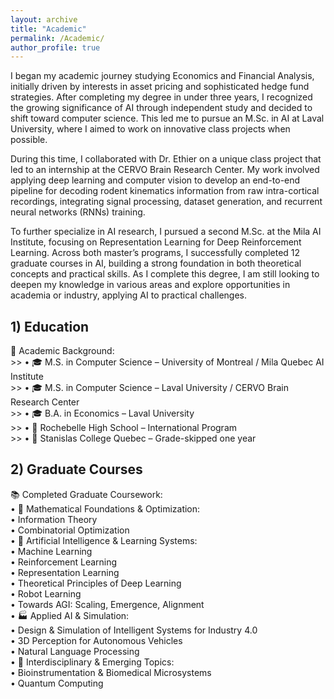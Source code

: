 ```yaml
---
layout: archive
title: "Academic"
permalink: /Academic/
author_profile: true
---
```



I began my academic journey studying Economics and Financial Analysis, initially driven by interests in asset pricing and sophisticated hedge fund strategies. After completing my degree in under three years, I recognized the growing significance of AI through independent study and decided to shift toward computer science. This led me to pursue an M.Sc. in AI at Laval University, where I aimed to work on innovative class projects when possible.

During this time, I collaborated with Dr. Ethier on a unique class project that led to an internship at the CERVO Brain Research Center. My work involved applying deep learning and computer vision to develop an end-to-end pipeline for decoding rodent kinematics information from raw intra-cortical recordings, integrating signal processing, dataset generation, and recurrent neural networks (RNNs) training.

To further specialize in AI research, I pursued a second M.Sc. at the Mila AI Institute, focusing on Representation Learning for Deep Reinforcement Learning. Across both master’s programs, I successfully completed 12 graduate courses in AI, building a strong foundation in both theoretical concepts and practical skills. As I complete this degree, I am still looking to deepen my knowledge in various areas and explore opportunities in academia or industry, applying AI to practical challenges.





## 1) Education 

📌 Academic Background:  
	>> • 🎓 M.S. in Computer Science – University of Montreal / Mila Quebec AI Institute  
	>> • 🎓 M.S. in Computer Science – Laval University / CERVO Brain Research Center  
	>> • 🎓 B.A. in Economics – Laval University  
	>> • 🏫 Rochebelle High School – International Program  
	>> • 🏫 Stanislas College Quebec – Grade-skipped one year  






## 2) Graduate Courses

📚 Completed Graduate Coursework:  
	• 🔢 Mathematical Foundations & Optimization:  
	•	Information Theory  
	•	Combinatorial Optimization  
	• 🤖 Artificial Intelligence & Learning Systems:  
	•	Machine Learning  
	•	Reinforcement Learning  
	•	Representation Learning  
	•	Theoretical Principles of Deep Learning  
	•	Robot Learning  
	•	Towards AGI: Scaling, Emergence, Alignment  
	• 🏭 Applied AI & Simulation:  
	•	Design & Simulation of Intelligent Systems for Industry 4.0  
	•	3D Perception for Autonomous Vehicles  
	•	Natural Language Processing  
	• 🧬 Interdisciplinary & Emerging Topics:  
	•	Bioinstrumentation & Biomedical Microsystems  
	•	Quantum Computing  
